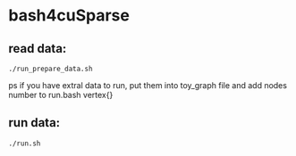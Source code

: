 # bash4cuSparse
## read data:
```
./run_prepare_data.sh 
```
ps if you have extral data to run, put them into toy_graph file and add nodes number to run.bash vertex{}


## run data:
```
./run.sh
```
